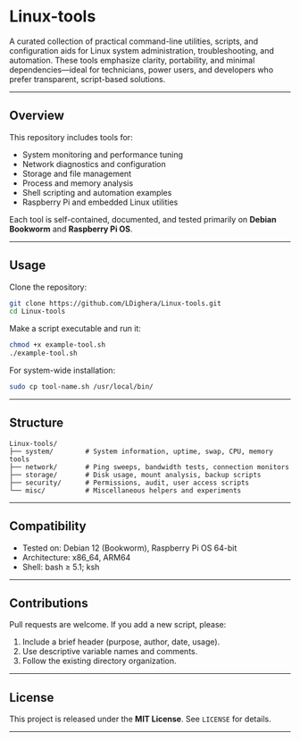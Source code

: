 # **Linux-tools**

A curated collection of practical command-line utilities, scripts, and configuration aids for Linux system administration, troubleshooting, and automation.
These tools emphasize clarity, portability, and minimal dependencies—ideal for technicians, power users, and developers who prefer transparent, script-based solutions.

---

## **Overview**

This repository includes tools for:

* System monitoring and performance tuning
* Network diagnostics and configuration
* Storage and file management
* Process and memory analysis
* Shell scripting and automation examples
* Raspberry Pi and embedded Linux utilities

Each tool is self-contained, documented, and tested primarily on **Debian Bookworm** and **Raspberry Pi OS**.

---

## **Usage**

Clone the repository:

```bash
git clone https://github.com/LDighera/Linux-tools.git
cd Linux-tools
```

Make a script executable and run it:

```bash
chmod +x example-tool.sh
./example-tool.sh
```

For system-wide installation:

```bash
sudo cp tool-name.sh /usr/local/bin/
```

---

## **Structure**

```
Linux-tools/
├── system/        # System information, uptime, swap, CPU, memory tools
├── network/       # Ping sweeps, bandwidth tests, connection monitors
├── storage/       # Disk usage, mount analysis, backup scripts
├── security/      # Permissions, audit, user access scripts
└── misc/          # Miscellaneous helpers and experiments
```

---

## **Compatibility**

* Tested on: Debian 12 (Bookworm), Raspberry Pi OS 64-bit
* Architecture: x86_64, ARM64
* Shell: bash ≥ 5.1; ksh

---

## **Contributions**

Pull requests are welcome.
If you add a new script, please:

1. Include a brief header (purpose, author, date, usage).
2. Use descriptive variable names and comments.
3. Follow the existing directory organization.

---

## **License**

This project is released under the **MIT License**.
See `LICENSE` for details.

---
